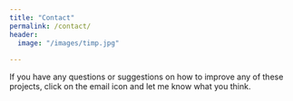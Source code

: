 ```yaml
---
title: "Contact"
permalink: /contact/
header:
  image: "/images/timp.jpg"
  
---
```


If you have any questions or suggestions on how to improve any of these projects, click on the email icon and let me know what you think.